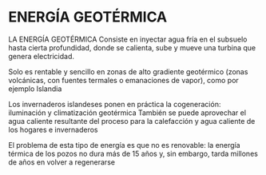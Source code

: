 # ENERGÍA GEOTÉRMICA

LA ENERGÍA GEOTÉRMICA
Consiste en inyectar agua fría en el subsuelo hasta cierta profundidad, donde se calienta, sube y mueve una turbina que genera electricidad.

Solo es rentable y sencillo en zonas de alto gradiente geotérmico (zonas volcánicas, con fuentes termales o emanaciones de vapor), como por ejemplo Islandia

Los invernaderos islandeses ponen en práctica la cogeneración:  iluminación y climatización geotérmica
También se puede aprovechar el agua caliente resultante del proceso para la calefacción y agua caliente de los hogares e invernaderos

El problema de esta tipo de energía es que no es renovable:  la energía térmica de los pozos no dura más de 15 años y, sin embargo, tarda millones de años en volver a regenerarse
